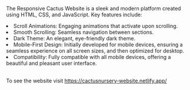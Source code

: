 The Responsive Cactus Website is a sleek and modern platform created using HTML, CSS, and JavaScript. Key features include:

<li>Scroll Animations: Engaging animations that activate upon scrolling.
<li>Smooth Scrolling: Seamless navigation between sections.
<li>Dark Theme: An elegant, eye-friendly dark theme.
<li>Mobile-First Design: Initially developed for mobile devices, ensuring a seamless experience on all screen sizes, and then optimized for desktop.
<li>Compatibility: Fully compatible with all mobile devices, offering a beautiful and pleasant user interface.

<br> To see the website visit https://cactusnursery-website.netlify.app/
